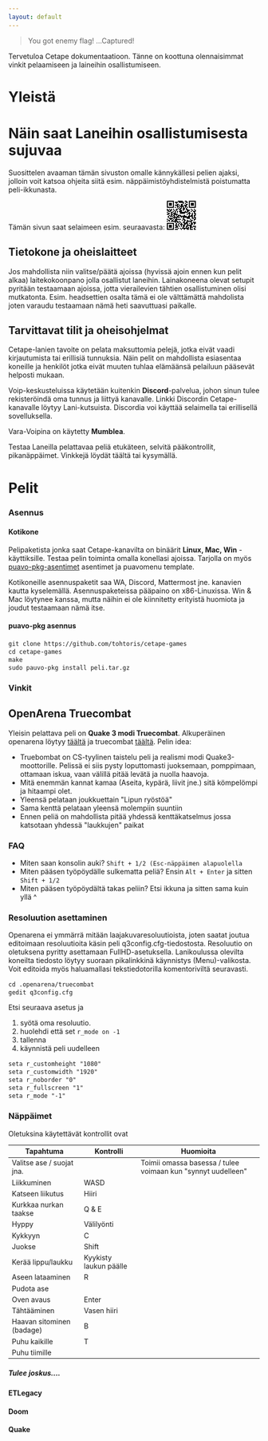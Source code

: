 ```yaml
---
layout: default
---
```

> You got enemy flag!
> ...Captured!

Tervetuloa Cetape dokumentaatioon. Tänne on koottuna olennaisimmat vinkit pelaamiseen ja laineihin osallistumiseen.

# Yleistä


# Näin saat Laneihin osallistumisesta sujuvaa

Suosittelen avaaman tämän sivuston omalle kännykällesi pelien ajaksi, jolloin voit katsoa ohjeita siitä esim. näppäimistöyhdistelmistä poistumatta peli-ikkunasta.

Tämän sivun saat selaimeen esim. seuraavasta: 
![Cetape_QR_Code](https://github.com/tohtoris/cetape-games/raw/gh-pages/cetape-games-qr.png)

## Tietokone ja oheislaitteet
Jos mahdollista niin valitse/päätä ajoissa (hyvissä ajoin ennen kun pelit alkaa) laitekokoonpano jolla osallistut laneihin. Lainakoneena olevat setupit pyritään testaamaan ajoissa, jotta vierailevien tähtien osallistuminen olisi mutkatonta. Esim. headsettien osalta tämä ei ole välttämättä mahdolista joten varaudu testaamaan nämä heti saavuttuasi paikalle.

## Tarvittavat tilit ja oheisohjelmat

Cetape-lanien tavoite on pelata maksuttomia pelejä, jotka eivät vaadi kirjautumista tai erillisiä tunnuksia. Näin pelit on mahdollista esiasentaa koneille ja henkilöt jotka eivät muuten tuhlaa elämäänsä pelailuun pääsevät helposti mukaan. 

Voip-keskusteluissa käytetään kuitenkin **Discord**-palvelua, johon sinun tulee rekisteröindä oma tunnus ja liittyä kanavalle. Linkki Discordin Cetape-kanavalle löytyy Lani-kutsuista. Discordia voi käyttää selaimella tai erillisellä sovelluksella.

Vara-Voipina on käytetty **Mumblea**.

Testaa Laneilla pelattavaa peliä etukäteen, selvitä pääkontrollit, pikanäppäimet. Vinkkejä löydät täältä tai kysymällä.

# Pelit

### Asennus

#### Kotikone 

Pelipaketista jonka saat Cetape-kanavilta on binäärit **Linux, Mac, Win** -käyttiksille. Testaa pelin toiminta omalla konellasi ajoissa. Tarjolla on myös [puavo-pkg-asentimet](https://github.com/tohtoris/cetape-games) asentimet ja puavomenu template.

Kotikoneille asennuspaketit saa WA, Discord, Mattermost jne. kanavien kautta kyselemällä. Asennuspaketeissa pääpaino on x86-Linuxissa. Win & Mac löytynee kanssa, mutta näihin ei ole kiinnitetty erityistä huomiota ja joudut testaamaan nämä itse.

#### puavo-pkg asennus
```
git clone https://github.com/tohtoris/cetape-games
cd cetape-games
make
sudo pauvo-pkg install peli.tar.gz
```
### Vinkit

## OpenArena Truecombat



Yleisin pelattava peli on **Quake 3 modi Truecombat**. Alkuperäinen openarena löytyy [täältä](https://openarena.ws) ja truecombat [täältä](https://truecombat.com). Pelin idea:
* Truebombat on CS-tyylinen taistelu peli ja realismi modi Quake3-moottorille. Pelissä ei siis pysty loputtomasti juoksemaan, pomppimaan, ottamaan iskua, vaan välillä pitää levätä ja nuolla haavoja. 
* Mitä enemmän kannat kamaa (Aseita, kypärä, liivit jne.) sitä kömpelömpi ja hitaampi olet.
* Yleensä pelataan joukkuettain "Lipun ryöstöä"
* Sama kenttä pelataan yleensä molempiin suuntiin
* Ennen peliä on mahdollista pitää yhdessä kenttäkatselmus jossa katsotaan yhdessä "laukkujen" paikat

### FAQ

* Miten saan konsolin auki? `Shift + 1/2 (Esc-näppäimen alapuolella`
* Miten pääsen työpöydälle sulkematta peliä? Ensin `Alt + Enter` ja sitten `Shift + 1/2`
* Miten pääsen työpöydältä takas peliin? Etsi ikkuna ja sitten sama kuin yllä ^ 

### Resoluution asettaminen

Openarena ei ymmärrä mitään laajakuvaresoluutioista, joten saatat joutua editoimaan resoluutioita käsin peli q3config.cfg-tiedostosta. Resoluutio on oletuksena pyritty asettamaan FullHD-asetuksella. Lanikoulussa olevilta koneilta tiedosto löytyy suoraan pikalinkkinä käynnistys (Menu)-valikosta. Voit editoida myös haluamallasi tekstiedotorilla komentoriviltä seuravasti.

```
cd .openarena/truecombat
gedit q3config.cfg
```
Etsi seuraava asetus ja 
1. syötä oma resoluutio. 
2. huolehdi että set `r_mode on -1`
3. tallenna
4. käynnistä peli uudelleen
```
seta r_customheight "1080"
seta r_customwidth "1920"
seta r_noborder "0"
seta r_fullscreen "1"
seta r_mode "-1"
```
### Näppäimet

Oletuksina käytettävät kontrollit ovat

| **Tapahtuma**             | **Kontrolli**          | **Huomioita**                                                |
|---------------------------|------------------------|--------------------------------------------------------------|
| Valitse ase / suojat jna. |                        | Toimii omassa basessa / tulee voimaan kun "synnyt uudelleen" |
| Liikkuminen               | WASD                   |                                                              |
| Katseen liikutus          | Hiiri                  |                                                              |
| Kurkkaa nurkan taakse     | Q & E                  |                                                              |
| Hyppy                     | Välilyönti             |                                                              |
| Kykkyyn                   | C                      |                                                              |
| Juokse                    | Shift                  |                                                              |
| Kerää lippu/laukku        | Kyykisty laukun päälle |                                                              |
| Aseen lataaminen          | R                      |                                                              |
| Pudota ase                |                        |                                                              |
| Oven avaus                | Enter                  |                                                              |
| Tähtääminen               | Vasen hiiri            |                                                              |
| Haavan sitominen (badage) | B                      |                                                              |
| Puhu kaikille             | T                      |                                                              |
| Puhu tiimille             |                        |                                                              |





##### Tulee joskus....

#### ETLegacy



#### Doom


#### Quake

